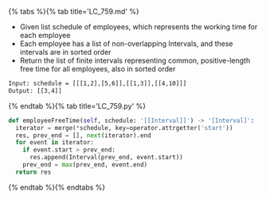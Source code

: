{% tabs %}{% tab title='LC_759.md' %}

* Given list schedule of employees, which represents the working time for each employee
* Each employee has a list of non-overlapping Intervals, and these intervals are in sorted order
* Return the list of finite intervals representing common, positive-length free time for all employees, also in sorted order

```txt
Input: schedule = [[[1,2],[5,6]],[[1,3]],[[4,10]]]
Output: [[3,4]]
```

{% endtab %}{% tab title='LC_759.py' %}

```py
def employeeFreeTime(self, schedule: '[[Interval]]') -> '[Interval]':
  iterator = merge(*schedule, key=operator.attrgetter('start'))
  res, prev_end = [], next(iterator).end
  for event in iterator:
    if event.start > prev_end:
      res.append(Interval(prev_end, event.start))
    prev_end = max(prev_end, event.end)
  return res
```

{% endtab %}{% endtabs %}
